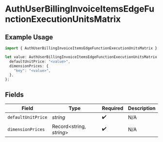 # AuthUserBillingInvoiceItemsEdgeFunctionExecutionUnitsMatrix

## Example Usage

```typescript
import { AuthUserBillingInvoiceItemsEdgeFunctionExecutionUnitsMatrix } from "@simplesagar/vercel/models/authuser.js";

let value: AuthUserBillingInvoiceItemsEdgeFunctionExecutionUnitsMatrix = {
  defaultUnitPrice: "<value>",
  dimensionPrices: {
    "key": "<value>",
  },
};
```

## Fields

| Field                    | Type                     | Required                 | Description              |
| ------------------------ | ------------------------ | ------------------------ | ------------------------ |
| `defaultUnitPrice`       | *string*                 | :heavy_check_mark:       | N/A                      |
| `dimensionPrices`        | Record<string, *string*> | :heavy_check_mark:       | N/A                      |